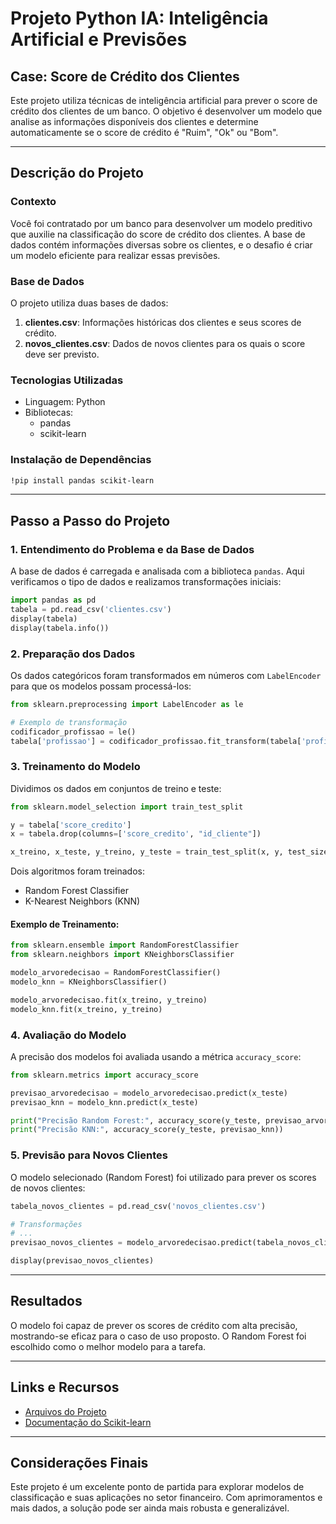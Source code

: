 # Projeto Python IA: Inteligência Artificial e Previsões

## Case: Score de Crédito dos Clientes

Este projeto utiliza técnicas de inteligência artificial para prever o score de crédito dos clientes de um banco. O objetivo é desenvolver um modelo que analise as informações disponíveis dos clientes e determine automaticamente se o score de crédito é "Ruim", "Ok" ou "Bom".

---

## Descrição do Projeto

### Contexto
Você foi contratado por um banco para desenvolver um modelo preditivo que auxilie na classificação do score de crédito dos clientes. A base de dados contém informações diversas sobre os clientes, e o desafio é criar um modelo eficiente para realizar essas previsões.

### Base de Dados
O projeto utiliza duas bases de dados:
1. **clientes.csv**: Informações históricas dos clientes e seus scores de crédito.
2. **novos_clientes.csv**: Dados de novos clientes para os quais o score deve ser previsto.

### Tecnologias Utilizadas
- Linguagem: Python
- Bibliotecas:
  - pandas
  - scikit-learn

### Instalação de Dependências
```bash
!pip install pandas scikit-learn
```

---

## Passo a Passo do Projeto

### 1. Entendimento do Problema e da Base de Dados
A base de dados é carregada e analisada com a biblioteca `pandas`. Aqui verificamos o tipo de dados e realizamos transformações iniciais:
```python
import pandas as pd
tabela = pd.read_csv('clientes.csv')
display(tabela)
display(tabela.info())
```

### 2. Preparação dos Dados
Os dados categóricos foram transformados em números com `LabelEncoder` para que os modelos possam processá-los:
```python
from sklearn.preprocessing import LabelEncoder as le

# Exemplo de transformação
codificador_profissao = le()
tabela['profissao'] = codificador_profissao.fit_transform(tabela['profissao'])
```

### 3. Treinamento do Modelo
Dividimos os dados em conjuntos de treino e teste:
```python
from sklearn.model_selection import train_test_split

y = tabela['score_credito']
x = tabela.drop(columns=['score_credito', "id_cliente"])

x_treino, x_teste, y_treino, y_teste = train_test_split(x, y, test_size=0.3)
```

Dois algoritmos foram treinados:
- Random Forest Classifier
- K-Nearest Neighbors (KNN)

#### Exemplo de Treinamento:
```python
from sklearn.ensemble import RandomForestClassifier
from sklearn.neighbors import KNeighborsClassifier

modelo_arvoredecisao = RandomForestClassifier()
modelo_knn = KNeighborsClassifier()

modelo_arvoredecisao.fit(x_treino, y_treino)
modelo_knn.fit(x_treino, y_treino)
```

### 4. Avaliação do Modelo
A precisão dos modelos foi avaliada usando a métrica `accuracy_score`:
```python
from sklearn.metrics import accuracy_score

previsao_arvoredecisao = modelo_arvoredecisao.predict(x_teste)
previsao_knn = modelo_knn.predict(x_teste)

print("Precisão Random Forest:", accuracy_score(y_teste, previsao_arvoredecisao))
print("Precisão KNN:", accuracy_score(y_teste, previsao_knn))
```

### 5. Previsão para Novos Clientes
O modelo selecionado (Random Forest) foi utilizado para prever os scores de novos clientes:
```python
tabela_novos_clientes = pd.read_csv('novos_clientes.csv')

# Transformações
# ...
previsao_novos_clientes = modelo_arvoredecisao.predict(tabela_novos_clientes)

display(previsao_novos_clientes)
```

---

## Resultados
O modelo foi capaz de prever os scores de crédito com alta precisão, mostrando-se eficaz para o caso de uso proposto. O Random Forest foi escolhido como o melhor modelo para a tarefa.

---

## Links e Recursos
- [Arquivos do Projeto](https://drive.google.com/drive/folders/1FbDqVq4XLvU85VBlVIMJ73p9oOu6u2-J?usp=drive_link)
- [Documentação do Scikit-learn](https://scikit-learn.org/stable/)

---

## Considerações Finais
Este projeto é um excelente ponto de partida para explorar modelos de classificação e suas aplicações no setor financeiro. Com aprimoramentos e mais dados, a solução pode ser ainda mais robusta e generalizável.
